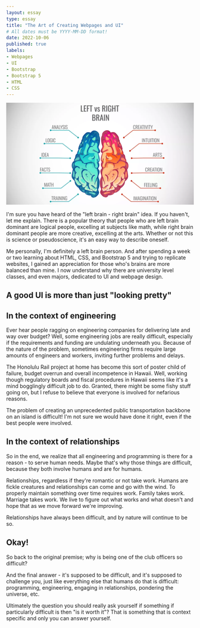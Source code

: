 ```yaml
---
layout: essay
type: essay
title: "The Art of Creating Webpages and UI"
# All dates must be YYYY-MM-DD format!
date: 2022-10-06
published: true
labels:
- Webpages
- UI
- Bootstrap
- Bootstrap 5
- HTML
- CSS
---
```


<img width="800px" class="center pe-4" src="../img/The-Art-Of-Creating-Webpages-and-UI/Brain-partitions_QBS_ID_0432_L12_3Main-Featured-Image.webp">

I'm sure you have heard of the "left brain - right brain" idea.  If you haven't, let me explain.  There is a popular theory that people who are left brain dominant are logical people, excelling at subjects like math, while right brain dominant people are more creative, excelling at the arts.  Whether or not this is science or pseudoscience, it's an easy way to describe oneself.

Me personally, I'm definitely a left brain person.  And after spending a week or two learning about HTML, CSS, and Bootstrap 5 and trying to replicate websites, I gained an appreciation for those who's brains are more balanced than mine.  I now understand why there are university level classes, and even majors, dedicated to UI and webpage design.

## A good UI is more than just "looking pretty"



## In the context of engineering

Ever hear people ragging on engineering companies for delivering late and way over budget? Well, some engineering jobs are really difficult, especially if the requirements and funding are undulating underneath you. Because of the nature of the problem, sometimes engineering firms require large amounts of engineers and workers, inviting further problems and delays.

The Honolulu Rail project at home has become this sort of poster child of failure, budget overrun and overall incompetence in Hawaii. Well, working though regulatory boards and fiscal procedures in Hawaii seems like it's a mind bogglingly difficult job to do. Granted, there might be some fishy stuff going on, but I refuse to believe that everyone is involved for nefarious reasons.

The problem of creating an unprecedented public transportation backbone on an island is difficult! I'm not sure we would have done it right, even if the best people were involved.

## In the context of relationships

So in the end, we realize that all engineering and programming is there for a reason - to serve human needs. Maybe that's why those things are difficult, because they both involve humans and are for humans.

Relationships, regardless if they're romantic or not take work. Humans are fickle creatures and relationships can come and go with the wind. To properly maintain something over time requires work. Family takes work. Marriage takes work. We live to figure out what works and what doesn't and hope that as we move forward we're improving.

Relationships have always been difficult, and by nature will continue to be so.

## Okay!

So back to the original premise; why is being one of the club officers so difficult?

And the final answer - it's supposed to be difficult, and it's supposed to challenge you, just like everything else that humans do that is difficult: programming, engineering, engaging in relationships, pondering the universe, etc.

Ultimately the question you should really ask yourself if something if particularly difficult is then "is it worth it"? That is something that is context specific and only you can answer yourself.
